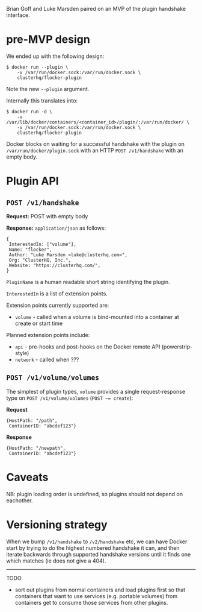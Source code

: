 Brian Goff and Luke Marsden paired on an MVP of the plugin handshake interface.

# pre-MVP design

We ended up with the following design:

```
$ docker run --plugin \
    -v /var/run/docker.sock:/var/run/docker.sock \
    clusterhq/flocker-plugin
```

Note the new `--plugin` argument.

Internally this translates into:

```
$ docker run -d \
	-v /var/lib/docker/containers/<container_id>/plugin/:/var/run/docker/ \
	-v /var/run/docker.sock:/var/run/docker.sock \
	clusterhq/flocker-plugin
```

Docker blocks on waiting for a successful handshake with the plugin on `/var/run/docker/plugin.sock` with an HTTP `POST /v1/handshake` with an empty body.

# Plugin API

## `POST /v1/handshake`

**Request:** POST with empty body

**Response:** `application/json` as follows:

```
{
 InterestedIn: ["volume"],
 Name: "flocker",
 Author: "Luke Marsden <luke@clusterhq.com>",
 Org: "ClusterHQ, Inc.",
 Website: "https://clusterhq.com/",
}
```

`PluginName` is a human readable short string identifying the plugin.

`InterestedIn` is a list of extension points.

Extension points currently supported are:

* `volume` - called when a volume is bind-mounted into a container at create or start time

Planned extension points include:

* `api` - pre-hooks and post-hooks on the Docker remote API (powerstrip-style)
* `network` - called when ???

## `POST /v1/volume/volumes`

The simplest of plugin types, `volume` provides a single request-response type on `POST /v1/volume/volumes` (`POST ~= create`):

**Request**

```
{HostPath: "/path",
 ContainerID: "abcdef123"}
```

**Response**

```
{HostPath: "/newpath",
 ContainerID: "abcdef123"}
```

# Caveats

NB: plugin loading order is undefined, so plugins should not depend on eachother.

# Versioning strategy

When we bump `/v1/handshake` to `/v2/handshake` etc, we can have Docker start by trying to do the highest numbered handshake it can, and then iterate backwards through supported handshake versions until it finds one which matches (ie does not give a 404).

---

TODO

* sort out plugins from normal containers and load plugins first so that containers that want to use services (e.g. portable volumes) from containers get to consume those services from other plugins.
